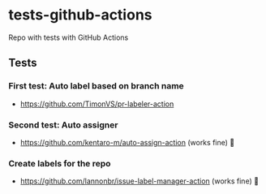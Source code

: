 # tests-github-actions
Repo with tests with GitHub Actions

## Tests

### First test: Auto label based on branch name

- https://github.com/TimonVS/pr-labeler-action

### Second test: Auto assigner

- https://github.com/kentaro-m/auto-assign-action (works fine) 🥳

### Create labels for the repo

- https://github.com/lannonbr/issue-label-manager-action (works fine) 🥳
